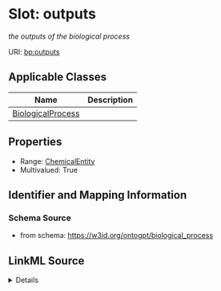 # Slot: outputs
_the outputs of the biological process_


URI: [bp:outputs](http://w3id.org/ontogpt/biological-process-templateoutputs)



<!-- no inheritance hierarchy -->




## Applicable Classes

| Name | Description |
| --- | --- |
[BiologicalProcess](BiologicalProcess.md) | 






## Properties

* Range: [ChemicalEntity](ChemicalEntity.md)
* Multivalued: True








## Identifier and Mapping Information







### Schema Source


* from schema: https://w3id.org/ontogpt/biological_process




## LinkML Source

<details>
```yaml
name: outputs
description: the outputs of the biological process
from_schema: https://w3id.org/ontogpt/biological_process
rank: 1000
multivalued: true
alias: outputs
owner: BiologicalProcess
domain_of:
- BiologicalProcess
range: ChemicalEntity

```
</details>